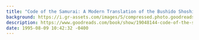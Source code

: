 ```yaml
---
title: "Code of the Samurai: A Modern Translation of the Bushido Shoshinshu of Taira Shigesuke: A Contemporary Translation of the Bushido Shoshins"
background: https://i.gr-assets.com/images/S/compressed.photo.goodreads.com/books/1385752648l/19048144._SX50_.jpg
description: https://www.goodreads.com/book/show/19048144-code-of-the-samurai
date: 1995-08-09 10:42:32 -0400
---
```

